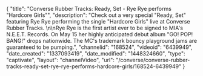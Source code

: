 {
    "title": "Converse Rubber Tracks: Ready, Set - Rye Rye performs \"Hardcore Girls\"",
    "description": "Check out a very special \"Ready, Set\" featuring Rye Rye performing the single \"Hardcore Girls\" live at Converse Rubber Tracks. \n\nRye Rye is the first artist ever to be signed to MIA's N.E.E.T. Records. On May 15 her highly anticipated debut album \"GO! POP! BANG!\" drops nationwide. The MC's trademark bouncy playground jams are guaranteed to be pumping.",
    "channelid": "168524",
    "videoid": "6439949",
    "date_created": "1337093419",
    "date_modified": "1448324660",
    "type": "captivate",
    "layout": "channelVideo",
    "url": "\/converse\/converse-rubber-tracks-ready-set-rye-rye-performs-hardcore-girls\/168524-6439949"
}